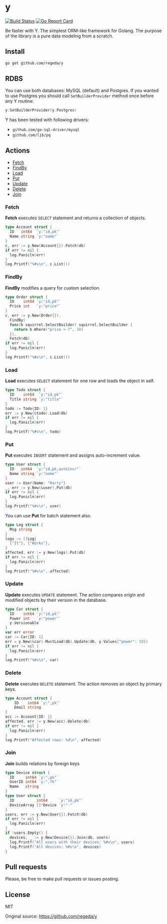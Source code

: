 # y

[![Build Status](https://travis-ci.org/regeda/y.svg?branch=master)](https://travis-ci.org/regeda/y)
[![Go Report Card](https://goreportcard.com/badge/github.com/regeda/y)](https://goreportcard.com/report/github.com/regeda/y)

Be faster with Y. The simplest ORM-like framework for Golang.
The purpose of the library is a pure data modeling from a scratch.

## Install

```bash
go get github.com/regeda/y
```

## RDBS
You can use both databases: MySQL (default) and Postgres.
If you wanted to use Postgres you should call ```SetBuilderProvider``` method once before any Y routine:
```go
y.SetBuilderProvider(y.Postgres)
```
Y has been tested with following drivers:
- ```github.com/go-sql-driver/mysql```
- ```github.com/lib/pq```

## Actions

* [Fetch](#fetch)
* [FindBy](#findby)
* [Load](#load)
* [Put](#put)
* [Update](#update)
* [Delete](#delete)
* [Join](#join)

### Fetch
**Fetch** executes ```SELECT``` statement and returns a collection of objects.
```go
type Account struct {
  ID   int64  `y:"id,pk"`
  Name string `y:"name"`
}
c, err := y.New(Account{}).Fetch(db)
if err != nil {
  log.Panicln(err)
}
log.Printf("%#v\n", c.List())
```

### FindBy
**FindBy** modifies a query for custom selection.
```go
type Order struct {
  ID    int64 `y:"id,pk"`
  Price int   `y:"price"`
}
c, err := y.New(Order{}).
  FindBy(
  func(b squirrel.SelectBuilder) squirrel.SelectBuilder {
    return b.Where("price > ?", 10)
  }).
  Fetch(db)
if err != nil {
  log.Panicln(err)
}
log.Printf("%#v\n", c.List())
```

### Load
**Load** executes ```SELECT``` statement for one row and loads the object in self.
```go
type Todo struct {
  ID    int64  `y:"id,pk"`
  Title string `y:"title"`
}
todo := Todo{ID: 1}
err := y.New(&todo).Load(db)
if err != nil {
  log.Panicln(err)
}
log.Printf("%#v\n", todo)
```

### Put
**Put** executes ```INSERT``` statement and assigns auto-increment value.
```go
type User struct {
  ID   int64  `y:"id,pk,autoincr"`
  Name string `y:"name"`
}
user := User{Name: "Harry"}
_, err := y.New(&user).Put(db)
if err != nil {
  log.Panicln(err)
}
log.Printf("%#v\n", user)
```
You can use **Put** for batch statement also.
```go
type Log struct {
  Msg string
}
logs := []Log{
  {"It"}, {"Works"},
}
affected, err := y.New(logs).Put(db)
if err != nil {
  log.Panicln(err)
}
log.Printf("%#v\n", affected)
```

### Update
**Update** executes ```UPDATE``` statement. The action compares origin and modified objects by their version in the database.
```go
type Car struct {
  ID    int64 `y:"id,pk"`
  Power int   `y:"power"`
  y.Versionable
}
var err error
car := Car{ID: 1}
err = y.New(&car).MustLoad(db).Update(db, y.Values{"power": 50})
if err != nil {
  log.Panicln(err)
}
log.Printf("%#v\n", car)
```

### Delete
**Delete** executes ```DELETE``` statement. The action removes an object by primary keys.
```go
type Account struct {
	ID    int64 `y:",pk"`
	Email string
}
acc := Account{ID: 1}
affected, err := y.New(acc).Delete(db)
if err != nil {
  log.Panicln(err)
}
log.Printf("Affected rows: %d\n", affected)
```

### Join
**Join** builds relations by foreign keys
```go
type Device struct {
  ID     int64 `y:",pk"`
  UserID int64 `y:",fk"`
  Name   string
}
type User struct {
  ID          int64     `y:"id,pk"`
  DeviceArray []*Device `y:"-"`
}
users, err := y.New(User{}).Fetch(db)
if err != nil {
  log.Panicln(err)
}
if !users.Empty() {
  devices, _ := y.New(Device{}).Join(db, users)
  log.Printf("All users with their devices: %#v\n", users)
  log.Printf("All devices: %#v\n", devices)
}
```

## Pull requests
Please, be free to make pull requests or issues posting.

## License
MIT

Original source: https://github.com/regeda/y
